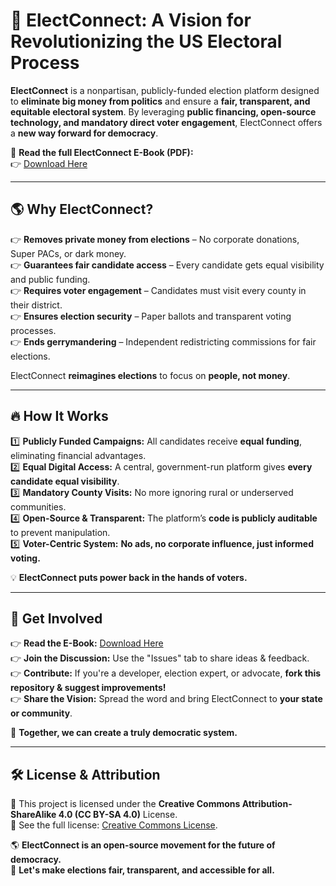 # 📢 ElectConnect: A Vision for Revolutionizing the US Electoral Process

**ElectConnect** is a nonpartisan, publicly-funded election platform designed to **eliminate big money from politics** and ensure a **fair, transparent, and equitable electoral system**. By leveraging **public financing, open-source technology, and mandatory direct voter engagement**, ElectConnect offers a **new way forward for democracy**.

📛 **Read the full ElectConnect E-Book (PDF):**  
👉 [Download Here](https://github.com/ElectConnectProject/ElectConnect-Reform/blob/main/ElectConnect%20E-Book_%20A%20Vision%20for%20Revolutionizing%20the%20US%20Electoral%20Process.pdf)  

---

## 🌎 Why ElectConnect?  
👉 **Removes private money from elections** – No corporate donations, Super PACs, or dark money.  
👉 **Guarantees fair candidate access** – Every candidate gets equal visibility and public funding.  
👉 **Requires voter engagement** – Candidates must visit every county in their district.  
👉 **Ensures election security** – Paper ballots and transparent voting processes.  
👉 **Ends gerrymandering** – Independent redistricting commissions for fair elections.  

ElectConnect **reimagines elections** to focus on **people, not money**.

---

## 🔥 How It Works  
1️⃣ **Publicly Funded Campaigns:** All candidates receive **equal funding**, eliminating financial advantages.  
2️⃣ **Equal Digital Access:** A central, government-run platform gives **every candidate equal visibility**.  
3️⃣ **Mandatory County Visits:** No more ignoring rural or underserved communities.  
4️⃣ **Open-Source & Transparent:** The platform’s **code is publicly auditable** to prevent manipulation.  
5️⃣ **Voter-Centric System:** **No ads, no corporate influence, just informed voting.**  

💡 **ElectConnect puts power back in the hands of voters.**  

---

## 📝 Get Involved  
👉 **Read the E-Book:** [Download Here](https://github.com/ElectConnectProject/ElectConnect-Reform/blob/main/ElectConnect%20E-Book_%20A%20Vision%20for%20Revolutionizing%20the%20US%20Electoral%20Process.pdf)  
👉 **Join the Discussion:** Use the "Issues" tab to share ideas & feedback.  
👉 **Contribute:** If you're a developer, election expert, or advocate, **fork this repository & suggest improvements!**  
👉 **Share the Vision:** Spread the word and bring ElectConnect to **your state or community**.  

📌 **Together, we can create a truly democratic system.**  

---

## 🛠 License & Attribution  
📝 This project is licensed under the **Creative Commons Attribution-ShareAlike 4.0 (CC BY-SA 4.0)** License.  
🔗 See the full license: [Creative Commons License](https://creativecommons.org/licenses/by-sa/4.0/legalcode).  

🌎 **ElectConnect is an open-source movement for the future of democracy.**  
📢 **Let's make elections fair, transparent, and accessible for all.**

